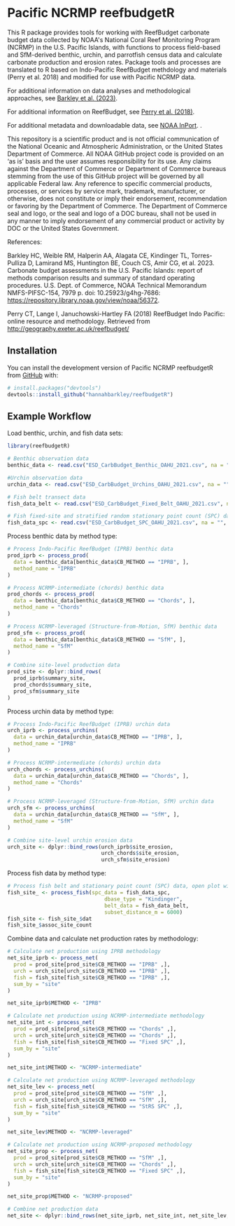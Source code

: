 
<!-- README.md is generated from README.Rmd. Please edit that file -->

# Pacific NCRMP reefbudgetR

<!-- badges: start -->
<!-- badges: end -->

This R package provides tools for working with ReefBudget carbonate
budget data collected by NOAA's National Coral Reef Monitoring Program (NCRMP) in the U.S. Pacific Islands, with functions to process field-based and SfM-derived
benthic, urchin, and parrotfish census data and calculate carbonate
production and erosion rates. Package tools and processes are translated to R based on Indo-Pacific ReefBudget methdology and materials (Perry et al. 2018) and modified for use with Pacific NCRMP data.

For additional information on data analyses and methodological
approaches, see [Barkley et al. (2023)](https://repository.library.noaa.gov/view/noaa/56372).

For additional information on ReefBudget, see [Perry et al. (2018)](http://geography.exeter.ac.uk/reefbudget/).

For additional metadata and downloadable data, see [NOAA InPort](https://www.fisheries.noaa.gov/inport/item/67804). 
.

This repository is a scientific product and is not official
communication of the National Oceanic and Atmospheric Administration, or
the United States Department of Commerce. All NOAA GitHub project code
is provided on an ‘as is’ basis and the user assumes responsibility for
its use. Any claims against the Department of Commerce or Department of
Commerce bureaus stemming from the use of this GitHub project will be
governed by all applicable Federal law. Any reference to specific
commercial products, processes, or services by service mark, trademark,
manufacturer, or otherwise, does not constitute or imply their
endorsement, recommendation or favoring by the Department of Commerce.
The Department of Commerce seal and logo, or the seal and logo of a DOC
bureau, shall not be used in any manner to imply endorsement of any
commercial product or activity by DOC or the United States Government.


References:

Barkley HC, Weible RM, Halperin AA, Alagata CE, Kindinger TL, Torres-Pulliza D, Lamirand MS, Huntington BE, Couch CS, Amir CG, et al. 2023. Carbonate budget assessments in the U.S. Pacific Islands: report of methods comparison results and summary of standard operating procedures. U.S. Dept. of Commerce, NOAA Technical Memorandum NMFS-PIFSC-154, 7979 p. doi: 10.25923/g4hg-7686: https://repository.library.noaa.gov/view/noaa/56372.

Perry CT, Lange I, Januchowski-Hartley FA (2018) ReefBudget Indo Pacific: online resource and methodology. Retrieved from http://geography.exeter.ac.uk/reefbudget/

## Installation

You can install the development version of Pacific NCRMP reefbudgetR from
[GitHub](https://github.com/) with:

``` r
# install.packages("devtools")
devtools::install_github("hannahbarkley/reefbudgetR")
```

## Example Workflow

Load benthic, urchin, and fish data sets:

``` r
library(reefbudgetR)

# Benthic observation data
benthic_data <- read.csv("ESD_CarbBudget_Benthic_OAHU_2021.csv", na = "", check.names = FALSE)

#Urchin observation data
urchin_data <- read.csv("ESD_CarbBudget_Urchins_OAHU_2021.csv", na = "", check.names = FALSE)

# Fish belt transect data
fish_data_belt <- read.csv("ESD_CarbBudget_Fixed_Belt_OAHU_2021.csv", na = "", check.names = FALSE)

# Fish fixed-site and stratified random stationary point count (SPC) data
fish_data_spc <- read.csv("ESD_CarbBudget_SPC_OAHU_2021.csv", na = "", check.names = FALSE)
```

Process benthic data by method type:

``` r
# Process Indo-Pacific ReefBudget (IPRB) benthic data
prod_iprb <- process_prod(
  data = benthic_data[benthic_data$CB_METHOD == "IPRB", ],
  method_name = "IPRB"
)

# Process NCRMP-intermediate (chords) benthic data
prod_chords <- process_prod(
  data = benthic_data[benthic_data$CB_METHOD == "Chords", ],
  method_name = "Chords"
)

# Process NCRMP-leveraged (Structure-from-Motion, SfM) benthic data
prod_sfm <- process_prod(
  data = benthic_data[benthic_data$CB_METHOD == "SfM", ],
  method_name = "SfM"
)

# Combine site-level production data
prod_site <- dplyr::bind_rows(
  prod_iprb$summary_site,
  prod_chords$summary_site,
  prod_sfm$summary_site
)
```

Process urchin data by method type:

``` r
# Process Indo-Pacific ReefBudget (IPRB) urchin data
urch_iprb <- process_urchins(
  data = urchin_data[urchin_data$CB_METHOD == "IPRB", ],
  method_name = "IPRB"
)

# Process NCRMP-intermediate (chords) urchin data
urch_chords <- process_urchins(
  data = urchin_data[urchin_data$CB_METHOD == "Chords", ],
  method_name = "Chords"
)

# Process NCRMP-leveraged (Structure-from-Motion, SfM) urchin data
urch_sfm <- process_urchins(
  data = urchin_data[urchin_data$CB_METHOD == "SfM", ],
  method_name = "SfM"
)

# Combine site-level urchin erosion data
urch_site <- dplyr::bind_rows(urch_iprb$site_erosion,
                              urch_chords$site_erosion,
                              urch_sfm$site_erosion)
```

Process fish data by method type:

``` r
# Process fish belt and stationary point count (SPC) data, open plot window to see strs shapefile plots
fish_site_ <- process_fish(spc_data = fish_data_spc,
                               dbase_type = "Kindinger",
                               belt_data = fish_data_belt,
                               subset_distance_m = 6000)
fish_site <- fish_site_$dat
fish_site_$assoc_site_count
```

Combine data and calculate net production rates by methodology:

``` r
# Calculate net production using IPRB methodology
net_site_iprb <- process_net(
  prod = prod_site[prod_site$CB_METHOD == "IPRB" ,],
  urch = urch_site[urch_site$CB_METHOD == "IPRB" ,],
  fish = fish_site[fish_site$CB_METHOD == "IPRB" ,],
  sum_by = "site"
)

net_site_iprb$METHOD <- "IPRB"

# Calculate net production using NCRMP-intermediate methodology
net_site_int <- process_net(
  prod = prod_site[prod_site$CB_METHOD == "Chords" ,],
  urch = urch_site[urch_site$CB_METHOD == "Chords" ,],
  fish = fish_site[fish_site$CB_METHOD == "Fixed SPC" ,],
  sum_by = "site"
)

net_site_int$METHOD <- "NCRMP-intermediate"

# Calculate net production using NCRMP-leveraged methodology
net_site_lev <- process_net(
  prod = prod_site[prod_site$CB_METHOD == "SfM" ,],
  urch = urch_site[urch_site$CB_METHOD == "SfM" ,],
  fish = fish_site[fish_site$CB_METHOD == "StRS SPC" ,],
  sum_by = "site"
)

net_site_lev$METHOD <- "NCRMP-leveraged"

# Calculate net production using NCRMP-proposed methodology
net_site_prop <- process_net(
  prod = prod_site[prod_site$CB_METHOD == "SfM" ,],
  urch = urch_site[urch_site$CB_METHOD == "Chords" ,],
  fish = fish_site[fish_site$CB_METHOD == "Fixed SPC" ,],
  sum_by = "site"
)

net_site_prop$METHOD <- "NCRMP-proposed"

# Combine net production data
net_site <- dplyr::bind_rows(net_site_iprb, net_site_int, net_site_lev, net_site_prop)
```
